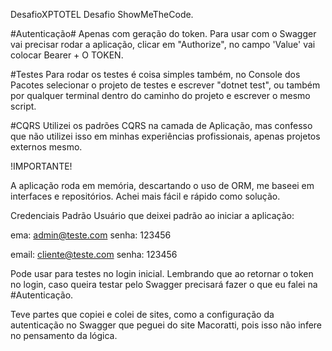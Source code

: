 DesafioXPTOTEL
Desafio ShowMeTheCode.

#Autenticação#
Apenas com geração do token. Para usar com o Swagger vai precisar rodar a aplicação, clicar em "Authorize", no campo 'Value' vai colocar Bearer + O TOKEN.

#Testes
Para rodar os testes é coisa simples também, no Console dos Pacotes selecionar o projeto de testes e escrever "dotnet test", ou também por qualquer terminal dentro do caminho do projeto e escrever o mesmo script.

#CQRS
Utilizei os padrões CQRS na camada de Aplicação, mas confesso que não utilizei isso em minhas experiências profissionais, apenas projetos externos mesmo.

!IMPORTANTE!

A aplicação roda em memória, descartando o uso de ORM, me baseei em interfaces e repositórios. Achei mais fácil e rápido como solução.

Credenciais Padrão
Usuário que deixei padrão ao iniciar a aplicação:

ema: admin@teste.com
senha: 123456

email: cliente@teste.com 
senha: 123456

Pode usar para testes no login inicial. Lembrando que ao retornar o token no login, caso queira testar pelo Swagger precisará fazer o que eu falei na #Autenticação.

Teve partes que copiei e colei de sites, como a configuração da autenticação no Swagger que peguei do site Macoratti, pois isso não infere no pensamento da lógica.
